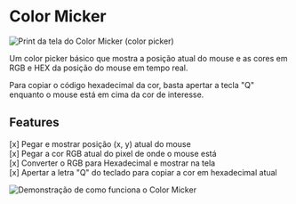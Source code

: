 # Color Micker
<img align="left" alt="Print da tela do Color Micker (color picker)" src="https://cdn.discordapp.com/attachments/949455798281601045/949457199887974410/color-micker-mayconvs.png"><br>
<p>Um color picker básico que mostra a posição atual do mouse e as cores em RGB e HEX da posição do mouse em tempo real. 

Para copiar o código hexadecimal da cor, basta apertar a tecla "Q" enquanto o mouse está em cima da cor de interesse.</p>

## Features
[x] Pegar e mostrar posição (x, y) atual do mouse<br>
[x] Pegar a cor RGB atual do pixel de onde o mouse está<br>
[x] Converter o RGB para Hexadecimal e mostrar na tela<br>
[x] Apertar a letra "Q" do teclado para copiar a cor em hexadecimal atual<br>

<img align="center" alt="Demonstração de como funciona o Color Micker" src="https://cdn.discordapp.com/attachments/949455798281601045/949455861389074442/gif_color_micker.gif">
